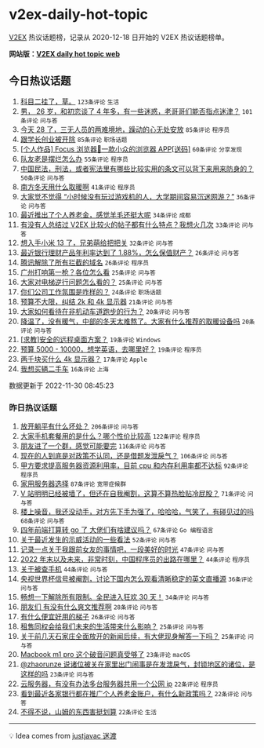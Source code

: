 # v2ex-daily-hot-topic

[V2EX](https://www.v2ex.com/) 热议话题榜，记录从 2020-12-18 日开始的 V2EX 热议话题榜单。

**网站版：[V2EX daily hot topic web](https://boojack.github.io/v2ex-daily-hot-topic-web/)**

## 今日热议话题

<!-- TODAY BEGIN -->

1. [科目二挂了，草。](https://www.v2ex.com/t/899050) `123条评论` `生活`
1. [男， 26 岁，和初恋谈了 4 年多，有一些迷惑，老哥哥们能否指点迷津？](https://www.v2ex.com/t/899026) `101条评论` `问与答`
1. [今天 28 了，三无人员的两难境地，躁动的心无处安放](https://www.v2ex.com/t/898993) `85条评论` `程序员`
1. [跟学长创业被开除](https://www.v2ex.com/t/899021) `85条评论` `职场话题`
1. [[个人作品] Focus 浏览器🚀一款小众的浏览器 APP[送码]](https://www.v2ex.com/t/899004) `60条评论` `分享发现`
1. [队友老是摆烂怎么办](https://www.v2ex.com/t/899005) `55条评论` `程序员`
1. [中国民法，刑法，或者宪法里有哪些比较实用的条文可以背下来用来防身的？](https://www.v2ex.com/t/899084) `50条评论` `问与答`
1. [南方冬天用什么取暖啊](https://www.v2ex.com/t/899099) `41条评论` `程序员`
1. [大家觉不觉得 “小时候没有玩过游戏机的人，大学期间容易沉迷网游？”](https://www.v2ex.com/t/899036) `36条评论` `问与答`
1. [最近推出了个人养老金，感觉羊毛还挺大呢](https://www.v2ex.com/t/898978) `34条评论` `成都`
1. [有没有人总结过 V2EX 比较火的帖子都有什么特点？我想火几次](https://www.v2ex.com/t/898972) `33条评论` `问与答`
1. [想入手小米 13 了，兄弟萌给把把关](https://www.v2ex.com/t/899045) `32条评论` `问与答`
1. [最近银行理财产品年利率达到了 1.88%，怎么保值财产？](https://www.v2ex.com/t/898992) `26条评论` `问与答`
1. [腾讯解除了所有拦截的域名](https://www.v2ex.com/t/898953) `26条评论` `程序员`
1. [广州打响第一枪？各位怎么看](https://www.v2ex.com/t/899107) `25条评论` `问与答`
1. [大家对电梯逆行问题怎么看的？](https://www.v2ex.com/t/898988) `25条评论` `问与答`
1. [你们公司工作氛围是咋样的？](https://www.v2ex.com/t/898960) `24条评论` `职场话题`
1. [预算不大限，纠结 2k 和 4k 显示器](https://www.v2ex.com/t/898969) `21条评论` `问与答`
1. [大家如何看待在非机动车道跑步的行为？](https://www.v2ex.com/t/899043) `20条评论` `问与答`
1. [降温了，没有暖气，中部的冬天太难熬了。大家有什么推荐的取暖设备吗](https://www.v2ex.com/t/898989) `20条评论` `问与答`
1. [[求教]安全的远程桌面方案？](https://www.v2ex.com/t/899032) `19条评论` `Windows`
1. [预算 5000 - 10000，想学英语，去哪里好？](https://www.v2ex.com/t/898974) `19条评论` `程序员`
1. [两千块买什么 4k 显示器？](https://www.v2ex.com/t/899083) `17条评论` `Apple`
1. [我想买辆二手车](https://www.v2ex.com/t/899078) `16条评论` `上海`

数据更新于 2022-11-30 08:45:23

<!-- TODAY END -->

### 昨日热议话题

<!-- YESTERDAY BEGIN -->

1. [放开躺平有什么坏处？](https://www.v2ex.com/t/898693) `206条评论` `问与答`
1. [大家手机套餐用的是什么？哪个性价比较高](https://www.v2ex.com/t/898718) `122条评论` `程序员`
1. [朋友进了一个群，感觉可能要完](https://www.v2ex.com/t/898721) `116条评论` `问与答`
1. [现在的人到底是对政策不认同，还是借题发泄戾气？](https://www.v2ex.com/t/898709) `106条评论` `问与答`
1. [甲方要求提高服务器资源利用率，目前 cpu 和内存利用率都不达标](https://www.v2ex.com/t/898820) `92条评论` `程序员`
1. [家用服务器选择](https://www.v2ex.com/t/898705) `87条评论` `宽带症候群`
1. [V 站明明已经被墙了，但还在自我阉割，这算不算热脸贴冷屁股？](https://www.v2ex.com/t/898837) `71条评论` `问与答`
1. [楼上噪音，我还没动手，对方先下手为强了，哈哈哈，气笑了，有碰见过的吗](https://www.v2ex.com/t/898751) `68条评论` `问与答`
1. [四年前端打算转 go 了 大佬们有啥建议吗？](https://www.v2ex.com/t/898689) `67条评论` `Go 编程语言`
1. [关于最近发生的示威活动的一些看法](https://www.v2ex.com/t/898823) `52条评论` `问与答`
1. [记录一点关于我跟前女友的事情吧，一段美好的时光](https://www.v2ex.com/t/898815) `47条评论` `问与答`
1. [2022 年末以及未来，非常时刻，中国程序员的出路在哪里？](https://www.v2ex.com/t/898866) `44条评论` `程序员`
1. [关于被查手机](https://www.v2ex.com/t/898723) `44条评论` `问与答`
1. [央视世界杯信号被阉割，讨论下国内怎么观看清晰稳定的英文直播源](https://www.v2ex.com/t/898750) `36条评论` `问与答`
1. [畅想一下解除所有限制。全民进入狂欢 30 天！](https://www.v2ex.com/t/898717) `34条评论` `问与答`
1. [朋友们 有没有什么爽文推荐啊](https://www.v2ex.com/t/898842) `28条评论` `问与答`
1. [有什么便宜好用的梯子](https://www.v2ex.com/t/898879) `26条评论` `问与答`
1. [租售同权会给我们未来的生活带来什么影响？](https://www.v2ex.com/t/898844) `25条评论` `问与答`
1. [关于前几天石家庄全面放开的新闻后续，有大佬现身解答一下吗？](https://www.v2ex.com/t/898719) `25条评论` `问与答`
1. [Macbook m1 pro 这个破音问题真受够了](https://www.v2ex.com/t/898759) `23条评论` `macOS`
1. [@zhaorunze 说诸位被关在家里出门闹事是在发泄戾气，封锁地区的诸位，是这样的吗](https://www.v2ex.com/t/898776) `23条评论` `问与答`
1. [云服务器，有没有办法多台服务器共用一个公网 ip](https://www.v2ex.com/t/898792) `22条评论` `程序员`
1. [看到最近各家银行都在推广个人养老金账户，有什么新政策吗？](https://www.v2ex.com/t/898746) `22条评论` `问与答`
1. [不得不说，山姆的东西害挺划算](https://www.v2ex.com/t/898726) `22条评论` `生活`

<!-- YESTERDAY END -->

---

💡 Idea comes from [justjavac 迷渡](https://github.com/justjavac/)
